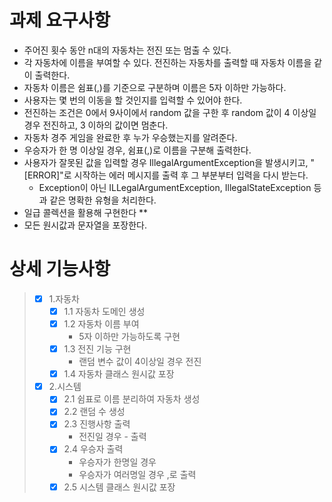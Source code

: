 # 과제 요구사항
- 주어진 횟수 동안 n대의 자동차는 전진 또는 멈출 수 있다.
- 각 자동차에 이름을 부여할 수 있다. 전진하는 자동차를 출력할 때 자동차 이름을 같이 출력한다.
- 자동차 이름은 쉼표(,)를 기준으로 구분하며 이름은 5자 이하만 가능하다.
- 사용자는 몇 번의 이동을 할 것인지를 입력할 수 있어야 한다.
- 전진하는 조건은 0에서 9사이에서 random 값을 구한 후 random 값이 4 이상일 경우 전진하고, 3 이하의 값이면 멈춘다.
- 자동차 경주 게임을 완료한 후 누가 우승했는지를 알려준다.
- 우승자가 한 명 이상일 경우, 쉼표(,)로 이름을 구분해 출력한다.
- 사용자가 잘못된 값을 입력할 경우 IllegalArgumentException을 발생시키고, "[ERROR]"로 시작하는 에러 메시지를 출력 후 그 부분부터 입력을 다시 받는다.
    - Exception이 아닌 ILLegalArgumentException, IllegalStateException 등과 같은 명확한 유형을 처리한다.
- 일급 콜렉션을 활용해 구현한다 **
- 모든 원시값과 문자열을 포장한다.

# 상세 기능사항
> - [x] 1.자동차
>   - [x] 1.1 자동차 도메인 생성
>   - [x] 1.2 자동차 이름 부여
>     - 5자 이하만 가능하도록 구현
>   - [X] 1.3 전진 기능 구현
>     - 랜덤 변수 값이 4이상일 경우 전진
>   - [X] 1.4 자동차 클래스 원시값 포장
> - [X] 2.시스템
>   -  [X] 2.1 쉼표로 이름 분리하여 자동차 생성
>   -  [X] 2.2 랜덤 수 생성
>   -  [X] 2.3 진행사항 출력 
>     -  전진일 경우 - 출력
>   -  [X] 2.4 우승자 출력
>     - 우승자가 한명일 경우
>     - 우승자가 여러명일 경우 ,로 출력
>   -  [X] 2.5 시스템 클래스 원시값 포장